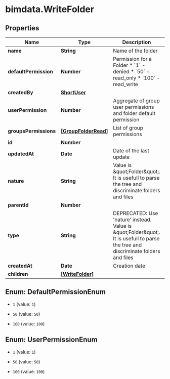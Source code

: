 # bimdata.WriteFolder

## Properties

Name | Type | Description | Notes
------------ | ------------- | ------------- | -------------
**name** | **String** | Name of the folder | 
**defaultPermission** | **Number** | Permission for a Folder  * &#x60;1&#x60; - denied * &#x60;50&#x60; - read_only * &#x60;100&#x60; - read_write | [optional] 
**createdBy** | [**ShortUser**](ShortUser.md) |  | [readonly] 
**userPermission** | **Number** | Aggregate of group user permissions and folder default permission | [readonly] 
**groupsPermissions** | [**[GroupFolderRead]**](GroupFolderRead.md) | List of group permissions | [readonly] 
**id** | **Number** |  | [readonly] 
**updatedAt** | **Date** | Date of the last update | [readonly] 
**nature** | **String** | Value is \&quot;Folder\&quot;. It is usefull to parse the tree and discriminate folders and files | [readonly] 
**parentId** | **Number** |  | [optional] 
**type** | **String** | DEPRECATED: Use &#39;nature&#39; instead. Value is \&quot;Folder\&quot;. It is usefull to parse the tree and discriminate folders and files | [readonly] 
**createdAt** | **Date** | Creation date | [readonly] 
**children** | [**[WriteFolder]**](WriteFolder.md) |  | [optional] 



## Enum: DefaultPermissionEnum


* `1` (value: `1`)

* `50` (value: `50`)

* `100` (value: `100`)





## Enum: UserPermissionEnum


* `1` (value: `1`)

* `50` (value: `50`)

* `100` (value: `100`)




